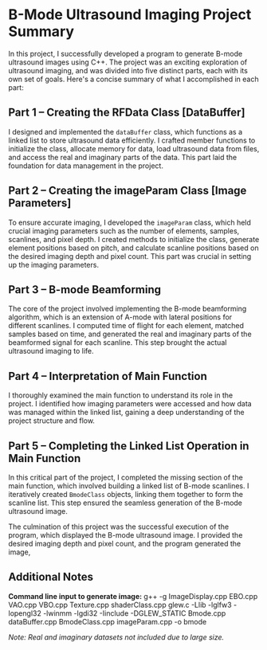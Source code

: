 # B-Mode Ultrasound Imaging Project Summary

In this project, I successfully developed a program to generate B-mode ultrasound images using C++. The project was an exciting exploration of ultrasound imaging, and was divided into five distinct parts, each with its own set of goals. Here's a concise summary of what I accomplished in each part:

## Part 1 – Creating the RFData Class [DataBuffer]

I designed and implemented the `dataBuffer` class, which functions as a linked list to store ultrasound data efficiently. I crafted member functions to initialize the class, allocate memory for data, load ultrasound data from files, and access the real and imaginary parts of the data. This part laid the foundation for data management in the project.

## Part 2 – Creating the imageParam Class [Image Parameters]

To ensure accurate imaging, I developed the `imageParam` class, which held crucial imaging parameters such as the number of elements, samples, scanlines, and pixel depth. I created methods to initialize the class, generate element positions based on pitch, and calculate scanline positions based on the desired imaging depth and pixel count. This part was crucial in setting up the imaging parameters.

## Part 3 – B-mode Beamforming

The core of the project involved implementing the B-mode beamforming algorithm, which is an extension of A-mode with lateral positions for different scanlines. I computed time of flight for each element, matched samples based on time, and generated the real and imaginary parts of the beamformed signal for each scanline. This step brought the actual ultrasound imaging to life.

## Part 4 – Interpretation of Main Function

I thoroughly examined the main function to understand its role in the project. I identified how imaging parameters were accessed and how data was managed within the linked list, gaining a deep understanding of the project structure and flow.

## Part 5 – Completing the Linked List Operation in Main Function

In this critical part of the project, I completed the missing section of the main function, which involved building a linked list of B-mode scanlines. I iteratively created `BmodeClass` objects, linking them together to form the scanline list. This step ensured the seamless generation of the B-mode ultrasound image.

The culmination of this project was the successful execution of the program, which displayed the B-mode ultrasound image. I provided the desired imaging depth and pixel count, and the program generated the image,

## Additional Notes

**Command line input to generate image:**
g++ -g ImageDisplay.cpp EBO.cpp VAO.cpp VBO.cpp Texture.cpp shaderClass.cpp glew.c -Llib -lglfw3 -lopengl32 -lwinmm -lgdi32 -Iinclude -DGLEW_STATIC Bmode.cpp dataBuffer.cpp BmodeClass.cpp imageParam.cpp -o bmode

_Note: Real and imaginary datasets not included due to large size._



